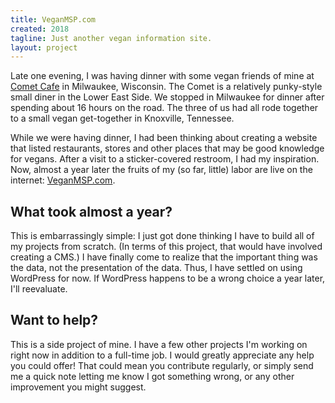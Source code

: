 ```yaml
---
title: VeganMSP.com
created: 2018
tagline: Just another vegan information site.
layout: project
---
```


Late one evening, I was having dinner with some vegan friends of mine at
[Comet Cafe][comet-cafe] in Milwaukee, Wisconsin. The Comet is a
relatively punky-style small diner in the Lower East Side. We stopped in
Milwaukee for dinner after spending about 16 hours on the road. The
three of us had all rode together to a small vegan get-together in
Knoxville, Tennessee.

While we were having dinner, I had been thinking about creating a
website that listed restaurants, stores and other places that may be
good knowledge for vegans. After a visit to a sticker-covered restroom,
I had my inspiration. Now, almost a year later the fruits of my (so far,
little) labor are live on the internet: [VeganMSP.com].

## What took almost a year?

This is embarrassingly simple: I just got done thinking I have to build
all of my projects from scratch. (In terms of this project, that would
have involved creating a CMS.) I have finally come to realize that the
important thing was the data, not the presentation of the data. Thus, I
have settled on using WordPress for now. If WordPress happens to be a
wrong choice a year later, I'll reevaluate.

## Want to help?

This is a side project of mine. I have a few other projects I'm working
on right now in addition to a full-time job. I would greatly appreciate
any help you could offer! That could mean you contribute regularly, or
simply send me a quick note letting me know I got something wrong, or
any other improvement you might suggest.

<!-- TODO: Add contact methods -->

[comet-cafe]: https://www.thecometcafe.com/
[VeganMSP.com]: https://veganmsp.com
